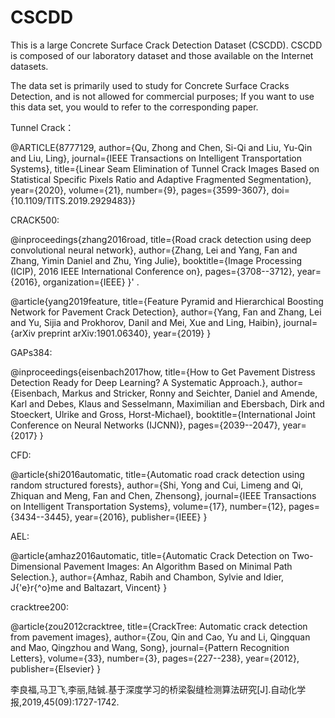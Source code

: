 # CSCDD        
This is a large Concrete Surface Crack Detection Dataset (CSCDD). CSCDD is composed of our laboratory dataset and those available on the Internet datasets.

The data set is primarily used to study for Concrete Surface Cracks Detection, and is not allowed for commercial purposes; If you want to use this data set, you would to refer to the corresponding paper.

Tunnel Crack：

@ARTICLE{8777129,
  author={Qu, Zhong and Chen, Si-Qi and Liu, Yu-Qin and Liu, Ling},
  journal={IEEE Transactions on Intelligent Transportation Systems}, 
  title={Linear Seam Elimination of Tunnel Crack Images Based on Statistical Specific Pixels Ratio and Adaptive Fragmented Segmentation}, 
  year={2020},
  volume={21},
  number={9},
  pages={3599-3607},
  doi={10.1109/TITS.2019.2929483}}
  
  
CRACK500:

@inproceedings{zhang2016road, title={Road crack detection using deep convolutional neural network}, author={Zhang, Lei and Yang, Fan and Zhang, Yimin Daniel and Zhu, Ying Julie}, booktitle={Image Processing (ICIP), 2016 IEEE International Conference on}, pages={3708--3712}, year={2016}, organization={IEEE} }' .

@article{yang2019feature, title={Feature Pyramid and Hierarchical Boosting Network for Pavement Crack Detection}, author={Yang, Fan and Zhang, Lei and Yu, Sijia and Prokhorov, Danil and Mei, Xue and Ling, Haibin}, journal={arXiv preprint arXiv:1901.06340}, year={2019} }

GAPs384:

@inproceedings{eisenbach2017how, title={How to Get Pavement Distress Detection Ready for Deep Learning? A Systematic Approach.}, author={Eisenbach, Markus and Stricker, Ronny and Seichter, Daniel and Amende, Karl and Debes, Klaus and Sesselmann, Maximilian and Ebersbach, Dirk and Stoeckert, Ulrike and Gross, Horst-Michael}, booktitle={International Joint Conference on Neural Networks (IJCNN)}, pages={2039--2047}, year={2017} }

CFD:

@article{shi2016automatic, title={Automatic road crack detection using random structured forests}, author={Shi, Yong and Cui, Limeng and Qi, Zhiquan and Meng, Fan and Chen, Zhensong}, journal={IEEE Transactions on Intelligent Transportation Systems}, volume={17}, number={12}, pages={3434--3445}, year={2016}, publisher={IEEE} }

AEL:

@article{amhaz2016automatic, title={Automatic Crack Detection on Two-Dimensional Pavement Images: An Algorithm Based on Minimal Path Selection.}, author={Amhaz, Rabih and Chambon, Sylvie and Idier, J{'e}r{^o}me and Baltazart, Vincent} }

cracktree200:

@article{zou2012cracktree, title={CrackTree: Automatic crack detection from pavement images}, author={Zou, Qin and Cao, Yu and Li, Qingquan and Mao, Qingzhou and Wang, Song}, journal={Pattern Recognition Letters}, volume={33}, number={3}, pages={227--238}, year={2012}, publisher={Elsevier} }

李良福,马卫飞,李丽,陆铖.基于深度学习的桥梁裂缝检测算法研究[J].自动化学报,2019,45(09):1727-1742.
